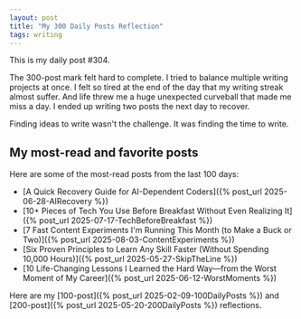 ```yaml
---
layout: post
title: "My 300 Daily Posts Reflection"
tags: writing
---
```


This is my daily post #304.

The 300-post mark felt hard to complete. I tried to balance multiple writing projects at once. I felt so tired at the end of the day that my writing streak almost suffer. And life threw me a huge unexpected curveball that made me miss a day. I ended up writing two posts the next day to recover.

Finding ideas to write wasn't the challenge. It was finding the time to write.

## My most-read and favorite posts

Here are some of the most-read posts from the last 100 days:

* [A Quick Recovery Guide for AI-Dependent Coders]({% post_url 2025-06-28-AIRecovery %})
* [10+ Pieces of Tech You Use Before Breakfast Without Even Realizing It]({% post_url 2025-07-17-TechBeforeBreakfast %})
* [7 Fast Content Experiments I'm Running This Month (to Make a Buck or Two)]({% post_url 2025-08-03-ContentExperiments %})
* [Six Proven Principles to Learn Any Skill Faster (Without Spending 10,000 Hours)]({% post_url 2025-05-27-SkipTheLine %})
* [10 Life-Changing Lessons I Learned the Hard Way—from the Worst Moment of My Career]({% post_url 2025-06-12-WorstMoments %})

Here are my [100-post]({% post_url 2025-02-09-100DailyPosts %}) and [200-post]({% post_url 2025-05-20-200DailyPosts %}) reflections.
